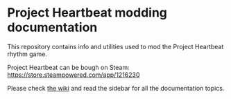 # Project Heartbeat modding documentation

This repository contains info and utilities used to mod the Project Heartbeat rhythm game.

Project Heartbeat can be bough on Steam: https://store.steampowered.com/app/1216230

Please check [the wiki](https://github.com/EIRTeam/ph_modding/wiki) and read the sidebar for all the documentation topics.
